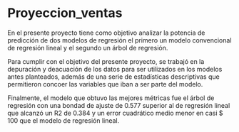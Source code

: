 # Proyeccion_ventas

En el presente proyecto tiene como objetivo analizar la potencia de predicción de dos modelos de regresión el primero un modelo convencional de regresión lineal y el segundo un árbol de regresión.

Para cumplir con el objetivo del presente proyecto, se trabajó en la depuración y deacuación de los datos para ser utilizados en los modelos antes planteados, además de una serie de estadísticas descriptivas que permitieron concoer las variables que iban a ser parte del modelo.

Finalmente, el modelo que obtuvo las mejores métricas fue el árbol de regresión con una bondad de ajuste de 0.577 superior al de regresión lineal que alcanzó un R2 de 0.384 y un error cuadrático medio menor en casi $ 100 que el modelo de regresión lineal.
